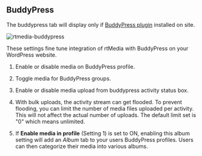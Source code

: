 ## BuddyPress

The buddypress tab will display only if [BuddyPress plugin](https://wordpress.org/plugins/buddypress/) installed on site.

![rtmedia-buddypress](https://cloud.githubusercontent.com/assets/1140051/7365539/d1cc80ea-edae-11e4-967f-eaedaff0c6c9.png)


These settings fine tune integration of rtMedia with BuddyPress on your WordPress website.


  1. Enable or disable media on BuddyPress profile.

  2. Toggle media for BuddyPress groups.

  3. Enable or disable media upload from buddypress activity status box.

  4. With bulk uploads, the activity stream can get flooded. To prevent flooding, you can limit the number of media files uploaded per activity. This will not affect the actual number of uploads. The default limit set is "0" which means unlimited.

  5. If **Enable media in profile** (Setting 1) is set to ON, enabling this album setting will add an *Album* tab to your users BuddyPress profiles. Users can then categorize their media into various albums.
